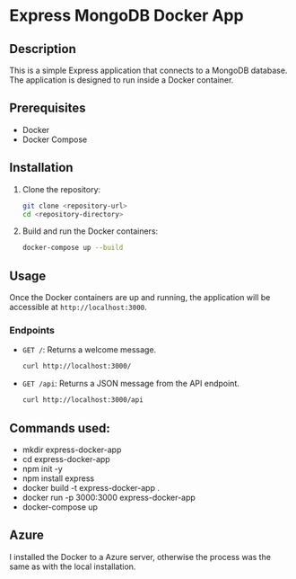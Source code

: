 # Express MongoDB Docker App

## Description

This is a simple Express application that connects to a MongoDB database. The application is designed to run inside a Docker container.

## Prerequisites

- Docker
- Docker Compose

## Installation

1. Clone the repository:

   ```sh
   git clone <repository-url>
   cd <repository-directory>
   ```

2. Build and run the Docker containers:
   ```sh
   docker-compose up --build
   ```

## Usage

Once the Docker containers are up and running, the application will be accessible at `http://localhost:3000`.

### Endpoints

- `GET /`: Returns a welcome message.

  ```sh
  curl http://localhost:3000/
  ```

- `GET /api`: Returns a JSON message from the API endpoint.
  ```sh
  curl http://localhost:3000/api
  ```

## Commands used:

- mkdir express-docker-app
- cd express-docker-app
- npm init -y
- npm install express
- docker build -t express-docker-app .
- docker run -p 3000:3000 express-docker-app
- docker-compose up

## Azure

I installed the Docker to a Azure server, otherwise the process was the same as with the local installation.
